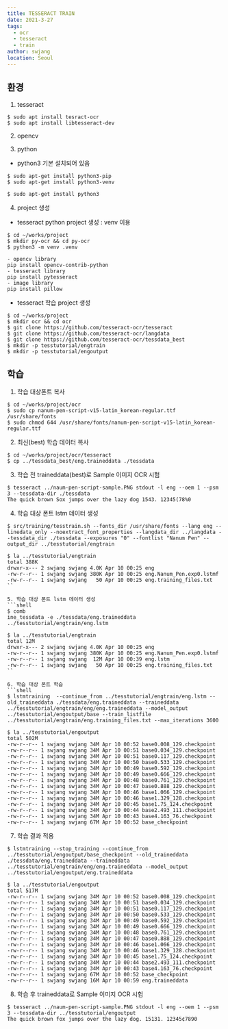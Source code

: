 ```yaml
---
title: TESSERACT TRAIN
date: 2021-3-27
tags: 
  - ocr
  - tesseract
  - train
author: swjang
location: Seoul  
---
```


## 환경
1. tesseract 
```
$ sudo apt install tesract-ocr
$ sudo apt install libtesseract-dev
```

2. opencv

3. python
- python3 기본 설치되어 있음

```shell
$ sudo apt-get install python3-pip
$ sudo apt-get install python3-venv
```

```tip python 설치
$ sudo apt-get install python3
```

4. project 생성

- tesseract python project 생성 : venv 이용
```
$ cd ~/works/project
$ mkdir py-ocr && cd py-ocr
$ python3 -m venv .venv

```

```tip 관련 Library
- opencv library
pip install opencv-contrib-python
- tesseract library
pip install pytesseract
- image library
pip install pillow
```

- tesseract 학습 project 생성
```
$ cd ~/works/project
$ mkdir ocr && cd ocr
$ git clone https://github.com/tesseract-ocr/tesseract
$ git clone https://github.com/tesseract-ocr/langdata
$ git clone https://github.com/tesseract-ocr/tessdata_best
$ mkdir -p tesstutorial/engtrain
$ mkdir -p tesstutorial/engoutput
```

## 학습

1. 학습 대상폰트 복사
```shell
$ cd ~/works/project/ocr
$ sudo cp nanum-pen-script-v15-latin_korean-regular.ttf /usr/share/fonts
$ sudo chmod 644 /usr/share/fonts/nanum-pen-script-v15-latin_korean-regular.ttf
```

2. 최신(best) 학습 데이터 복사
```shell
$ cd ~/works/project/ocr/tesseract
$ cp ../tessdata_best/eng.traineddata ./tessdata
```

3. 학습 전 traineddata(best)로 Sample 이미지 OCR 시험
```shell
$ tesseract ../naum-pen-script-sample.PNG stdout -l eng --oem 1 --psm 3 --tessdata-dir ./tessdata
The quick brown Sox jumps over the lazy dog 1543. 12345(78%0
```

4. 학습 대상 폰트 lstm 데이터 생성
```shell
$ src/training/tesstrain.sh --fonts_dir /usr/share/fonts --lang eng --linedata_only --noextract_font_properties --langdata_dir ../langdata --tessdata_dir ./tessdata --exposures "0" --fontlist "Nanum Pen" --output_dir ../tesstutorial/engtrain
```

```tip 생성 데어터 확인
$ la ../tesstutorial/engtrain
total 388K
drwxr-x--- 2 swjang swjang 4.0K Apr 10 00:25 eng
-rw-r--r-- 1 swjang swjang 380K Apr 10 00:25 eng.Nanum_Pen.exp0.lstmf
-rw-r--r-- 1 swjang swjang   50 Apr 10 00:25 eng.training_files.txt
``

5. 학습 대상 폰트 lstm 데이터 생성
```shell
$ comb
ine_tessdata -e ./tessdata/eng.traineddata ../tesstutorial/engtrain/eng.lstm 
```

```tip 생성 데어터 확인
$ la ../tesstutorial/engtrain
total 12M
drwxr-x--- 2 swjang swjang 4.0K Apr 10 00:25 eng
-rw-r--r-- 1 swjang swjang 380K Apr 10 00:25 eng.Nanum_Pen.exp0.lstmf
-rw-r--r-- 1 swjang swjang  12M Apr 10 00:39 eng.lstm
-rw-r--r-- 1 swjang swjang   50 Apr 10 00:25 eng.training_files.txt
``

6. 학습 대상 폰트 학습
```shell
$ lstmtraining  --continue_from ../tesstutorial/engtrain/eng.lstm --old_traineddata ./tessdata/eng.traineddata --traineddata ../tesstutorial/engtrain/eng/eng.traineddata --model_output ../tesstutorial/engoutput/base --train_listfile ../tesstutorial/engtrain/eng.training_files.txt --max_iterations 3600
```

```tip 학습 데이터 확인
$ la ../tesstutorial/engoutput
total 502M
-rw-r--r-- 1 swjang swjang 34M Apr 10 00:52 base0.008_129.checkpoint
-rw-r--r-- 1 swjang swjang 34M Apr 10 00:51 base0.034_129.checkpoint
-rw-r--r-- 1 swjang swjang 34M Apr 10 00:51 base0.117_129.checkpoint
-rw-r--r-- 1 swjang swjang 34M Apr 10 00:50 base0.533_129.checkpoint
-rw-r--r-- 1 swjang swjang 34M Apr 10 00:49 base0.592_129.checkpoint
-rw-r--r-- 1 swjang swjang 34M Apr 10 00:49 base0.666_129.checkpoint
-rw-r--r-- 1 swjang swjang 34M Apr 10 00:48 base0.761_129.checkpoint
-rw-r--r-- 1 swjang swjang 34M Apr 10 00:47 base0.888_129.checkpoint
-rw-r--r-- 1 swjang swjang 34M Apr 10 00:46 base1.066_129.checkpoint
-rw-r--r-- 1 swjang swjang 34M Apr 10 00:46 base1.329_128.checkpoint
-rw-r--r-- 1 swjang swjang 34M Apr 10 00:45 base1.75_124.checkpoint
-rw-r--r-- 1 swjang swjang 34M Apr 10 00:44 base2.493_111.checkpoint
-rw-r--r-- 1 swjang swjang 34M Apr 10 00:43 base4.163_76.checkpoint
-rw-r--r-- 1 swjang swjang 67M Apr 10 00:52 base_checkpoint
```

7. 학습 결과 적용
```shell
$ lstmtraining --stop_training --continue_from ../tesstutorial/engoutput/base_checkpoint --old_traineddata ./tessdata/eng.traineddata --traineddata ../tesstutorial/engtrain/eng/eng.traineddata --model_output ../tesstutorial/engoutput/eng.traineddata 
```

```tip 학습 결과 적용 데이터(eng.traineddata) 확인
$ la ../tesstutorial/engoutput
total 517M
-rw-r--r-- 1 swjang swjang 34M Apr 10 00:52 base0.008_129.checkpoint
-rw-r--r-- 1 swjang swjang 34M Apr 10 00:51 base0.034_129.checkpoint
-rw-r--r-- 1 swjang swjang 34M Apr 10 00:51 base0.117_129.checkpoint
-rw-r--r-- 1 swjang swjang 34M Apr 10 00:50 base0.533_129.checkpoint
-rw-r--r-- 1 swjang swjang 34M Apr 10 00:49 base0.592_129.checkpoint
-rw-r--r-- 1 swjang swjang 34M Apr 10 00:49 base0.666_129.checkpoint
-rw-r--r-- 1 swjang swjang 34M Apr 10 00:48 base0.761_129.checkpoint
-rw-r--r-- 1 swjang swjang 34M Apr 10 00:47 base0.888_129.checkpoint
-rw-r--r-- 1 swjang swjang 34M Apr 10 00:46 base1.066_129.checkpoint
-rw-r--r-- 1 swjang swjang 34M Apr 10 00:46 base1.329_128.checkpoint
-rw-r--r-- 1 swjang swjang 34M Apr 10 00:45 base1.75_124.checkpoint
-rw-r--r-- 1 swjang swjang 34M Apr 10 00:44 base2.493_111.checkpoint
-rw-r--r-- 1 swjang swjang 34M Apr 10 00:43 base4.163_76.checkpoint
-rw-r--r-- 1 swjang swjang 67M Apr 10 00:52 base_checkpoint
-rw-r--r-- 1 swjang swjang 16M Apr 10 00:59 eng.traineddata
```

8. 학습 후 traineddata로 Sample 이미지 OCR 시험
```shell
$ tesseract ../naum-pen-script-sample.PNG stdout -l eng --oem 1 --psm 3 --tessdata-dir ../tesstutorial/engoutput
The quick brown fox jumps over the lazy dog. 15131. 12345¢7890
```